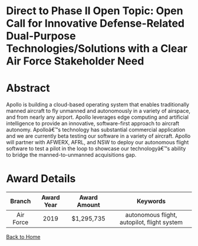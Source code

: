 
Direct to Phase II Open Topic: Open Call for Innovative Defense-Related Dual-Purpose Technologies/Solutions with a Clear Air Force Stakeholder Need
===================================================================================================================================================

# Abstract


Apollo is building a cloud-based operating system that enables traditionally manned aircraft to fly unmanned and autonomously in a variety of airspace, and from nearly any airport. Apollo leverages edge computing and artificial intelligence to provide an innovative, software-first approach to aircraft autonomy. Apolloâ€™s technology has substantial commercial application and we are currently beta testing our software in a variety of aircraft. Apollo will partner with AFWERX, AFRL, and NSW to deploy our autonomous flight software to test a pilot in the loop to showcase our technologyâ€™s ability to bridge the manned-to-unmanned acquisitions gap.  

# Award Details

|Branch|Award Year|Award Amount|Keywords|
| :---: | :---: | :---: | :---: |
|Air Force|2019|$1,295,735|autonomous flight, autopilot, flight system|
  
  


[Back to Home](https://github.com/chrischow/dod_sbir_awards/DJ/#1612)